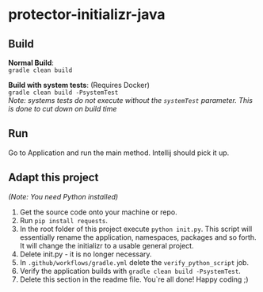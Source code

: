 # protector-initializr-java

## Build

**Normal Build**:  
`gradle clean build`

**Build with system tests**: (Requires Docker)  
`gradle clean build -PsystemTest`  
_Note: systems tests do not execute without the `systemTest` parameter. This is done to cut down on build time_

## Run

Go to Application and run the main method. Intellij should pick it up.

## Adapt this project

_(Note: You need Python installed)_

1. Get the source code onto your machine or repo.
2. Run `pip install requests`.
3. In the root folder of this project execute `python init.py`. This script will essentially rename the application,
   namespaces, packages and so forth. It will change the initializr to a usable general project.
4. Delete init.py - it is no longer necessary.
5. In `.github/workflows/gradle.yml` delete the `verify_python_script` job.
6. Verify the application builds with `gradle clean build -PsystemTest`.
7. Delete this section in the readme file. You`re all done! Happy coding ;)